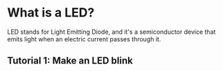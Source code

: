 # What is a LED?
LED stands for Light Emitting Diode, and it's a semiconductor device that emits light when
an electric current passes through it.

## Tutorial 1: Make an LED blink
